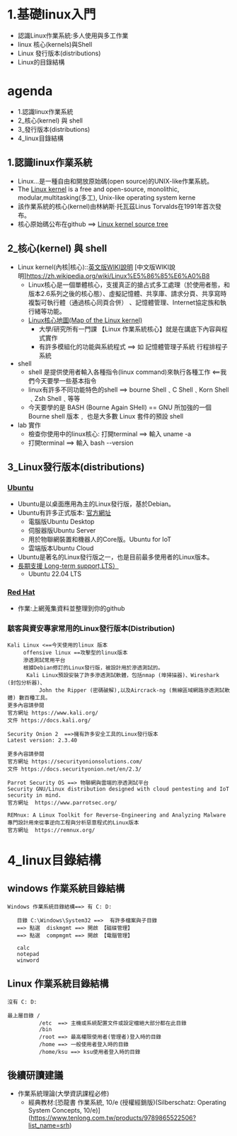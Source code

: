 # 1.基礎linux入門
- 認識Linux作業系統:多人使用與多工作業
- linux 核心(kernels)與Shell
- Linux 發行版本(distributions)
- Linux的目錄結構

# agenda

- 1.認識linux作業系統
- 2_核心(kernel) 與 shell
- 3_發行版本(distributions)
- 4_linux目錄結構

## 1.認識linux作業系統
- Linux…是一種自由和開放原始碼(open source)的UNIX-like作業系統。
- The [Linux kernel](https://en.wikipedia.org/wiki/Linux_kernel) is a free and open-source, monolithic, modular,multitasking(多工), Unix-like operating system kerne
- 該作業系統的核心(kernel)由林納斯·托瓦茲Linus Torvalds在1991年首次發布。
- 核心原始碼公布在github ==> [Linux kernel source tree](https://github.com/torvalds/linux)

## 2_核心(kernel) 與 shell

- Linux kernel(內核|核心)::[英文版WIKI說明](https://en.wikipedia.org/wiki/Linux_kernel) [中文版WIKI說明]https://zh.wikipedia.org/wiki/Linux%E5%86%85%E6%A0%B8
  - Linux核心是一個單體核心，支援真正的搶占式多工處理（於使用者態，和版本2.6系列之後的核心態）、虛擬記憶體、共享庫、請求分頁、共享寫時複製可執行體（通過核心同頁合併）
、記憶體管理、Internet協定族和執行緒等功能。
  - [Linux核心地圖(Map of the Linux kernel)](https://makelinux.github.io/kernel/map/) 
    - 大學/研究所有一門課 【Linux 作業系統核心】就是在講底下內容與程式實作
    - 有許多模組化的功能與系統程式 ==> 如 記憶體管理子系統   行程排程子系統
- shell
  - shell 是提供使用者輸入各種指令(linux command)來執行各種工作 <==我們今天要學一些基本指令
  - linux有許多不同功能特色的shell ==> bourne Shell﹑C Shell﹑Korn Shell﹑Zsh Shell﹑等等
  - 今天要學的是 BASH (Bourne Again SHell) == GNU 所加強的一個 Bourne shell 版本﹐ 也是大多數 Linux 套件的預設 shell 
- lab 實作
  - 檢查你使用中的linux核心: 打開terminal  ==> 輸入 uname -a
  - 打開terminal  ==> 輸入 bash --version

## 3_Linux發行版本(distributions)

### [Ubuntu](https://zh.wikipedia.org/zh-tw/Ubuntu)
- Ubuntu是以桌面應用為主的Linux發行版，基於Debian。
- Ubuntu有許多正式版本: [官方網址](https://ubuntu.com/#download)
  - 電腦版Ubuntu Desktop
  - 伺服器版Ubuntu Server
  - 用於物聯網裝置和機器人的Core版。Ubuntu for IoT
  - 雲端版本Ubuntu Cloud
- Ubuntu是著名的Linux發行版之一，也是目前最多使用者的Linux版本。
- [長期支援 Long-term support,LTS）](https://zh.wikipedia.org/zh-tw/%E9%95%B7%E6%9C%9F%E6%94%AF%E6%8F%B4)
  - Ubuntu 22.04 LTS

### [Red Hat](https://www.redhat.com/en)
- 作業:上網蒐集資料並整理到你的github

### 駭客與資安專家常用的Linux發行版本(Distribution)
```
Kali Linux <==今天使用的linux 版本 
     offensive linux ==攻擊型的linux版本
     滲透測試常用平台
     根據Debian修訂的Linux發行版，被設計用於滲透測試的。
      Kali Linux預設安裝了許多滲透測試軟體，包括nmap (埠掃描器)、Wireshark (封包分析器)、
          John the Ripper (密碼破解),以及Aircrack-ng (無線區域網路滲透測試軟體) 數百種工具。 
更多內容請參閱
官方網址 https://www.kali.org/
文件 https://docs.kali.org/
```
```
Security Onion 2  ==>擁有許多安全工具的Linux發行版本
Latest version: 2.3.40

更多內容請參閱
官方網址 https://securityonionsolutions.com/
文件 https://docs.securityonion.net/en/2.3/
```

```
Parrot Security OS ==> 物聯網與雲端的滲透測試平台
Security GNU/Linux distribution designed with cloud pentesting and IoT security in mind.
官方網址  https://www.parrotsec.org/
```
```
REMnux: A Linux Toolkit for Reverse-Engineering and Analyzing Malware
專門設計用來從事逆向工程與分析惡意程式的Linux版本
官方網址  https://remnux.org/
```

# 4_linux目錄結構
## windows 作業系統目錄結構
```
Windows 作業系統目錄結構==> 有 C: D:

   目錄 C:\Windows\System32 ==>  有許多檔案與子目錄  
   ==> 點選  diskmgmt ==> 開啟 【磁碟管理】 
   ==> 點選  compmgmt ==> 開啟 【電腦管理】    
   
   calc
   notepad
   winword
```
## Linux 作業系統目錄結構 
```
沒有 C: D:

最上層目錄 /
          /etc  ==> 主機或系統配置文件或設定檔絕大部分都在此目錄
          /bin
          /root ==> 最高權限使用者(管理者)登入時的目錄
          /home ==> 一般使用者登入時的目錄
          /home/ksu ==> ksu使用者登入時的目錄   
```

## 後續研讀建議
- 作業系統理論(大學資訊課程必修)
  - 經典教材:[恐龍書  作業系統, 10/e (授權經銷版)(Silberschatz: Operating System Concepts, 10/e)] (https://www.tenlong.com.tw/products/9789865522506?list_name=srh)

